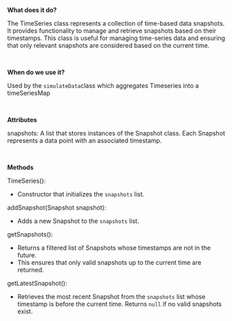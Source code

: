 **What does it do?**

The TimeSeries class represents a collection of time-based data snapshots.
It provides functionality to manage and retrieve snapshots based on their timestamps.
This class is useful for managing time-series data and ensuring that only relevant
snapshots are considered based on the current time.

<br>

**When do we use it?**

Used by the `simulateData`class which aggregates Timeseries into a timeSeriesMap

<br>

**Attributes**

snapshots: A list that stores instances of the Snapshot class. Each Snapshot represents
a data point with an associated timestamp.

<br>

**Methods**

TimeSeries(): 
* Constructor that initializes the `snapshots` list.

addSnapshot(Snapshot snapshot):
* Adds a new Snapshot to the `snapshots` list.

getSnapshots(): 
* Returns a filtered list of Snapshots whose timestamps are not in the future.
* This ensures that only valid snapshots up to the current time are returned.

getLatestSnapshot(): 
* Retrieves the most recent Snapshot from the `snapshots` list whose timestamp is before the current time. Returns `null` if no valid snapshots exist.


